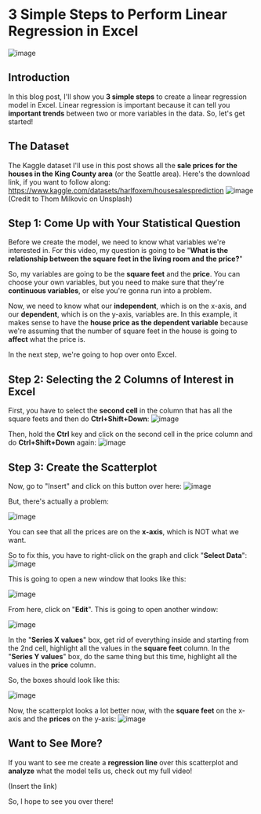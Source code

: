 # 3 Simple Steps to Perform Linear Regression in Excel
![image](https://github.com/dylans0ng/dylans0ng.github.io/assets/112503726/f39fd730-2752-4a3e-ae45-6e371923d4b8)

## Introduction
In this blog post, I'll show you **3 simple steps** to create a linear regression model in Excel. Linear regression is important because it can tell you **important trends** between two or more variables in the data. So, let's get started!

## The Dataset
The Kaggle dataset I'll use in this post shows all the **sale prices for the houses in the King County area** (or the Seattle area). Here's the download link, if you want to follow along: https://www.kaggle.com/datasets/harlfoxem/housesalesprediction
![image](https://github.com/dylans0ng/dylans0ng.github.io/assets/112503726/969fd428-72d4-43ad-8935-b975201be5b1)
(Credit to Thom Milkovic on Unsplash)

## Step 1: Come Up with Your Statistical Question
Before we create the model, we need to know what variables we're interested in. For this video, my question is going to be "**What is the relationship between the square feet in the living room and the price?**"

So, my variables are going to be the **square feet** and the **price**. You can choose your own variables, but you need to make sure that they're **continuous variables**, or else you're gonna run into a problem.

Now, we need to know what our **independent**, which is on the x-axis, and our **dependent**, which is on the y-axis, variables are. In this example, it makes sense to have the **house price as the dependent variable** because we're assuming that the number of square feet in the house is going to **affect** what the price is.

In the next step, we're going to hop over onto Excel.

## Step 2: Selecting the 2 Columns of Interest in Excel
First, you have to select the **second cell** in the column that has all the square feets and then do **Ctrl+Shift+Down**:
![image](https://github.com/dylans0ng/dylans0ng.github.io/assets/112503726/c8a43289-6465-4fb3-a38a-440efd38406f)

Then, hold the **Ctrl** key and click on the second cell in the price column and do **Ctrl+Shift+Down** again:
![image](https://github.com/dylans0ng/dylans0ng.github.io/assets/112503726/d617b9ed-a467-498f-9e6b-8d3a7cfeea8c)

## Step 3: Create the Scatterplot
Now, go to "Insert" and click on this button over here:
![image](https://github.com/dylans0ng/dylans0ng.github.io/assets/112503726/ed7e2f26-d452-486d-83e2-04828538462b)

But, there's actually a problem:

![image](https://github.com/dylans0ng/dylans0ng.github.io/assets/112503726/bce6bf19-3e7c-4b73-8fe6-30a253903d4b)

You can see that all the prices are on the **x-axis**, which is NOT what we want.

So to fix this, you have to right-click on the graph and click "**Select Data**":
![image](https://github.com/dylans0ng/dylans0ng.github.io/assets/112503726/7b7db17f-4704-4b1a-8d88-937b1d4246d7)

This is going to open a new window that looks like this:

![image](https://github.com/dylans0ng/dylans0ng.github.io/assets/112503726/d8084b61-8c83-45ff-aa6c-f2dfba8e2837)

From here, click on "**Edit**". This is going to open another window:

![image](https://github.com/dylans0ng/dylans0ng.github.io/assets/112503726/3f66ab67-782e-449b-a845-9b90db26c90e)

In the "**Series X values**" box, get rid of everything inside and starting from the 2nd cell, highlight all the values in the **square feet** column. In the "**Series Y values**" box, do the same thing but this time, highlight all the values in the **price** column. 

So, the boxes should look like this:

![image](https://github.com/dylans0ng/dylans0ng.github.io/assets/112503726/8fdc7778-27a5-4873-b120-0081d0db2ed3)

Now, the scatterplot looks a lot better now, with the **square feet** on the x-axis and the **prices** on the y-axis:
![image](https://github.com/dylans0ng/dylans0ng.github.io/assets/112503726/5dc47dee-38fb-4c5b-9734-6643688ba46c)

## Want to See More?
If you want to see me create a **regression line** over this scatterplot and **analyze** what the model tells us, check out my full video!

(Insert the link) 

So, I hope to see you over there! 

